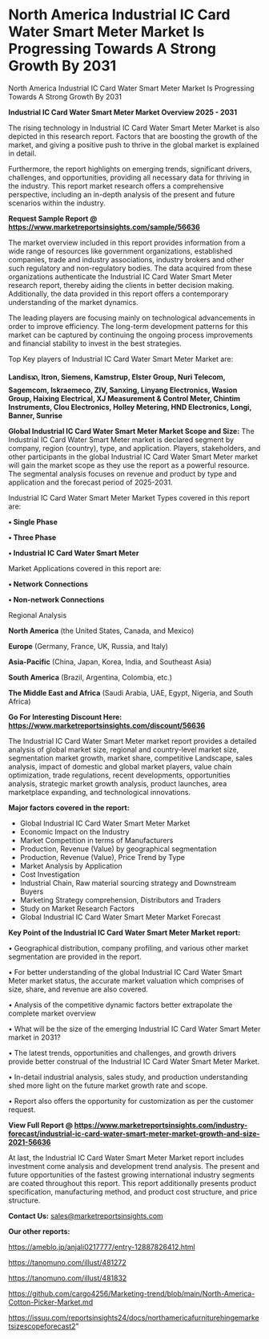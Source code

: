 # North America Industrial IC Card Water Smart Meter Market Is Progressing Towards A Strong Growth By 2031
 North America Industrial IC Card Water Smart Meter Market Is Progressing Towards A Strong Growth By 2031

<Strong> Industrial IC Card Water Smart Meter Market Overview 2025 - 2031</strong>

The rising technology in Industrial IC Card Water Smart Meter Market is also depicted in this research report. Factors that are boosting the growth of the market, and giving a positive push to thrive in the global market is explained in detail.

Furthermore, the report highlights on emerging trends, significant drivers, challenges, and opportunities, providing all necessary data for thriving in the industry. This report market research offers a comprehensive perspective, including an in-depth analysis of the present and future scenarios within the industry.

<strong>Request Sample Report @ <a href=https://www.marketreportsinsights.com/sample/56636>https://www.marketreportsinsights.com/sample/56636</a></strong>

The market overview included in this report provides information from a wide range of resources like government organizations, established companies, trade and industry associations, industry brokers and other such regulatory and non-regulatory bodies. The data acquired from these organizations authenticate the Industrial IC Card Water Smart Meter research report, thereby aiding the clients in better decision making. Additionally, the data provided in this report offers a contemporary understanding of the market dynamics.

The leading players are focusing mainly on technological advancements in order to improve efficiency. The long-term development patterns for this market can be captured by continuing the ongoing process improvements and financial stability to invest in the best strategies.

Top Key players of Industrial IC Card Water Smart Meter Market are:

<strong>Landisᬪ, Itron, Siemens, Kamstrup, Elster Group, Nuri Telecom, Sagemcom, Iskraemeco, ZIV, Sanxing, Linyang Electronics, Wasion Group, Haixing Electrical, XJ Measurement & Control Meter, Chintim Instruments, Clou Electronics, Holley Metering, HND Electronics, Longi, Banner, Sunrise</strong>

<strong><b>Global Industrial IC Card Water Smart Meter Market Scope and Size:</b></strong>
The Industrial IC Card Water Smart Meter market is declared segment by company, region (country), type, and application. Players, stakeholders, and other participants in the global Industrial IC Card Water Smart Meter market will gain the market scope as they use the report as a powerful resource. The segmental analysis focuses on revenue and product by type and application and the forecast period of 2025-2031.

Industrial IC Card Water Smart Meter Market Types covered in this report are:

<strong>• Single Phase

• Three Phase

• Industrial IC Card Water Smart Meter</strong>

Market Applications covered in this report are:

<strong>• Network Connections

• Non-network Connections</strong> 

Regional Analysis

<strong>North America</strong> (the United States, Canada, and Mexico)

<strong>Europe</strong> (Germany, France, UK, Russia, and Italy)

<strong>Asia-Pacific</strong> (China, Japan, Korea, India, and Southeast Asia)

<strong>South America</strong> (Brazil, Argentina, Colombia, etc.)

<strong>The Middle East and Africa</strong> (Saudi Arabia, UAE, Egypt, Nigeria, and South Africa)

<strong>Go For Interesting Discount Here: <a href=https://www.marketreportsinsights.com/discount/56636>https://www.marketreportsinsights.com/discount/56636</a></strong>

The Industrial IC Card Water Smart Meter market report provides a detailed analysis of global market size, regional and country-level market size, segmentation market growth, market share, competitive Landscape, sales analysis, impact of domestic and global market players, value chain optimization, trade regulations, recent developments, opportunities analysis, strategic market growth analysis, product launches, area marketplace expanding, and technological innovations.

<strong><b>Major factors covered in the report:</b></strong>
<ul>
  <li>Global Industrial IC Card Water Smart Meter Market </li>
  <li>Economic Impact on the Industry</li>
  <li>Market Competition in terms of Manufacturers</li>
  <li>Production, Revenue (Value) by geographical segmentation</li>
  <li>Production, Revenue (Value), Price Trend by Type</li>
  <li>Market Analysis by Application</li>
  <li>Cost Investigation</li>
  <li>Industrial Chain, Raw material sourcing strategy and Downstream Buyers</li>
  <li>Marketing Strategy comprehension, Distributors and Traders</li>
  <li>Study on Market Research Factors</li>
  <li>Global Industrial IC Card Water Smart Meter Market Forecast</li>
</ul>

<strong><b>Key Point of the Industrial IC Card Water Smart Meter Market report:</b></strong>

• Geographical distribution, company profiling, and various other market segmentation are provided in the report.

• For better understanding of the global Industrial IC Card Water Smart Meter market status, the accurate market valuation which comprises of size, share, and revenue are also covered.

• Analysis of the competitive dynamic factors better extrapolate the complete market overview

• What will be the size of the emerging Industrial IC Card Water Smart Meter market in 2031?

• The latest trends, opportunities and challenges, and growth drivers provide better construal of the Industrial IC Card Water Smart Meter Market.

• In-detail industrial analysis, sales study, and production understanding shed more light on the future market growth rate and scope.

• Report also offers the opportunity for customization as per the customer request.

<strong><b>View Full Report @ <a href=https://www.marketreportsinsights.com/industry-forecast/industrial-ic-card-water-smart-meter-market-growth-and-size-2021-56636>https://www.marketreportsinsights.com/industry-forecast/industrial-ic-card-water-smart-meter-market-growth-and-size-2021-56636</a></b></strong>


At last, the Industrial IC Card Water Smart Meter Market report includes investment come analysis and development trend analysis. The present and future opportunities of the fastest growing international industry segments are coated throughout this report. This report additionally presents product specification, manufacturing method, and product cost structure, and price structure.

<strong>Contact Us:</strong>
sales@marketreportsinsights.com

<strong>Our other reports:</strong>

<a href=https://ameblo.jp/anjali0217777/entry-12887826412.html>https://ameblo.jp/anjali0217777/entry-12887826412.html</a>

<a href=https://tanomuno.com/illust/481272>https://tanomuno.com/illust/481272</a>

<a href=https://tanomuno.com/illust/481832>https://tanomuno.com/illust/481832</a>

<a href=https://github.com/cargo4256/Marketing-trend/blob/main/North-America-Cotton-Picker-Market.md>https://github.com/cargo4256/Marketing-trend/blob/main/North-America-Cotton-Picker-Market.md</a>

<a href=https://issuu.com/reportsinsights24/docs/northamericafurniturehingemarketsizescopeforecast2>https://issuu.com/reportsinsights24/docs/northamericafurniturehingemarketsizescopeforecast2</a>"
